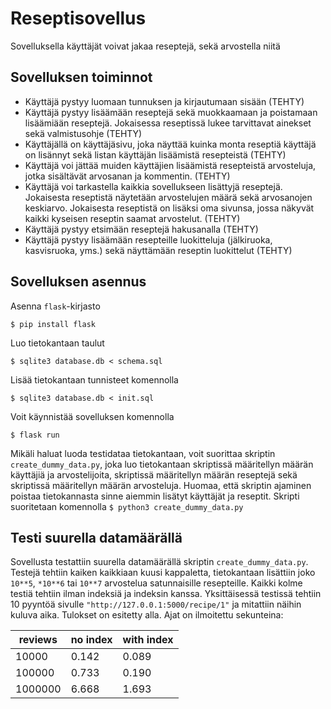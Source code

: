 # Reseptisovellus

Sovelluksella käyttäjät voivat jakaa reseptejä, sekä arvostella niitä
## Sovelluksen toiminnot
* Käyttäjä pystyy luomaan tunnuksen ja kirjautumaan sisään (TEHTY)
* Käyttäjä pystyy lisäämään reseptejä sekä muokkaamaan ja poistamaan lisäämiään reseptejä. Jokaisessa reseptissä lukee tarvittavat ainekset sekä valmistusohje (TEHTY)
* Käyttäjällä on käyttäjäsivu, joka näyttää kuinka monta reseptiä käyttäjä on lisännyt sekä listan käyttäjän lisäämistä resepteistä (TEHTY)
* Käyttäjä voi jättää muiden käyttäjien lisäämistä resepteistä arvosteluja, jotka sisältävät arvosanan ja kommentin. (TEHTY)
* Käyttäjä voi tarkastella kaikkia sovellukseen lisättyjä reseptejä. Jokaisesta reseptistä näytetään arvostelujen määrä sekä arvosanojen keskiarvo. Jokaisesta reseptistä on lisäksi oma sivunsa, jossa näkyvät kaikki kyseisen reseptin saamat arvostelut. (TEHTY)
* Käyttäjä pystyy etsimään reseptejä hakusanalla (TEHTY)
* Käyttäjä pystyy lisäämään resepteille luokitteluja (jälkiruoka, kasvisruoka, yms.) sekä näyttämään reseptin luokittelut (TEHTY)
  
## Sovelluksen asennus

Asenna ```flask```-kirjasto

```$ pip install flask```

Luo tietokantaan taulut

```$ sqlite3 database.db < schema.sql```

Lisää tietokantaan tunnisteet komennolla

```$ sqlite3 database.db < init.sql```

Voit käynnistää sovelluksen komennolla

```$ flask run```

Mikäli haluat luoda testidataa tietokantaan, voit suorittaa skriptin ```create_dummy_data.py```, joka luo tietokantaan skriptissä määritellyn määrän käyttäjiä ja arvostelijoita, skriptissä määritellyn määrän reseptejä sekä skriptissä määritellyn määrän arvosteluja. Huomaa, että skriptin ajaminen poistaa tietokannasta sinne aiemmin lisätyt käyttäjät ja reseptit. Skripti suoritetaan komennolla ```$ python3 create_dummy_data.py```

## Testi suurella datamäärällä

Sovellusta testattiin suurella datamäärällä skriptin ```create_dummy_data.py```. Testejä tehtiin kaiken kaikkiaan kuusi kappaletta, tietokantaan lisättiin joko `10**5`, `*10**6` tai `10**7` arvostelua satunnaisille resepteille. Kaikki kolme testiä tehtiin ilman indeksiä ja indeksin kanssa. Yksittäisessä testissä tehtiin 10 pyyntöä sivulle `"http://127.0.0.1:5000/recipe/1"` ja mitattiin näihin kuluva aika. Tulokset on esitetty alla. Ajat on ilmoitettu sekunteina:

| reviews | no index | with index |
| --------| -------- | ---------- |
| 10000   | 0.142    | 0.089      |
| 100000  | 0.733    | 0.190      |
| 1000000 | 6.668    | 1.693      |
